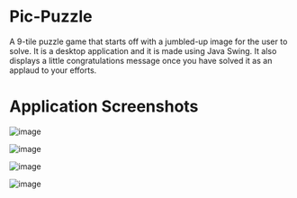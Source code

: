 # Pic-Puzzle
A 9-tile puzzle game that starts off with a jumbled-up image for the user to solve. It is a desktop application and it is made using Java Swing. It also displays a little congratulations message once you have solved it as an applaud to your efforts.

# Application Screenshots
![image](https://github.com/KrunalDalvi/Pic-Puzzle/assets/170504788/a5dbfca5-ee13-413f-b08b-03fe2e14aec6)

![image](https://github.com/KrunalDalvi/Pic-Puzzle/assets/170504788/dea56cd0-421f-44f6-a935-c69a68bce807)

![image](https://github.com/KrunalDalvi/Pic-Puzzle/assets/170504788/a5e3086d-e63a-4ad0-a555-6aa156d6edf5)

![image](https://github.com/KrunalDalvi/Pic-Puzzle/assets/170504788/1e331512-1942-4f24-8c07-787436f25719)

